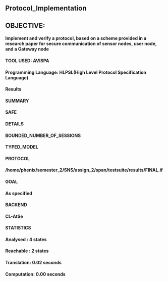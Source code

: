 ## Protocol_Implementation
## OBJECTIVE:
#### Implement and verify a protocol, based on a scheme provided in a research paper for secure communication of sensor nodes, user node, and  a Gateway node
#### TOOL USED: AVISPA
#### Programming Language: HLPSL(High Level Protocol Specification Language)
#### Results

#### SUMMARY

#### SAFE

#### DETAILS
#### BOUNDED_NUMBER_OF_SESSIONS
#### TYPED_MODEL

#### PROTOCOL
####  /home/phenix/semester_2/SNS/assign_2/span/testsuite/results/FINAL.if

#### GOAL
####   As specified

#### BACKEND
#### CL-AtSe

#### STATISTICS

#### Analysed   : 4 states
#### Reachable  : 2 states
#### Translation: 0.02 seconds
#### Computation: 0.00 seconds
